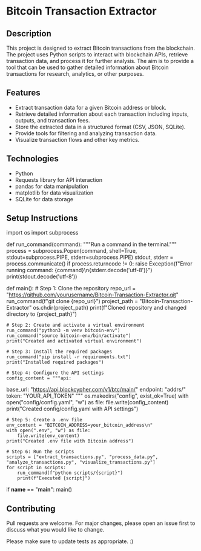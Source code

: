 # Bitcoin Transaction Extractor

## Description
This project is designed to extract Bitcoin transactions from the blockchain. The project uses Python scripts to interact with blockchain APIs, retrieve transaction data, and process it for further analysis. The aim is to provide a tool that can be used to gather detailed information about Bitcoin transactions for research, analytics, or other purposes.

## Features
- Extract transaction data for a given Bitcoin address or block.
- Retrieve detailed information about each transaction including inputs, outputs, and transaction fees.
- Store the extracted data in a structured format (CSV, JSON, SQLite).
- Provide tools for filtering and analyzing transaction data.
- Visualize transaction flows and other key metrics.

## Technologies
- Python
- Requests library for API interaction
- pandas for data manipulation
- matplotlib for data visualization
- SQLite for data storage

## Setup Instructions
import os
import subprocess

def run_command(command):
    """Run a command in the terminal."""
    process = subprocess.Popen(command, shell=True, stdout=subprocess.PIPE, stderr=subprocess.PIPE)
    stdout, stderr = process.communicate()
    if process.returncode != 0:
        raise Exception(f"Error running command: {command}\n{stderr.decode('utf-8')}")
    print(stdout.decode('utf-8'))

def main():
    # Step 1: Clone the repository
    repo_url = "https://github.com/yourusername/Bitcoin-Transaction-Extractor.git"
    run_command(f"git clone {repo_url}")
    project_path = "Bitcoin-Transaction-Extractor"
    os.chdir(project_path)
    print(f"Cloned repository and changed directory to {project_path}")

    # Step 2: Create and activate a virtual environment
    run_command("python3 -m venv bitcoin-env")
    run_command("source bitcoin-env/bin/activate")
    print("Created and activated virtual environment")

    # Step 3: Install the required packages
    run_command("pip install -r requirements.txt")
    print("Installed required packages")

    # Step 4: Configure the API settings
    config_content = """api:
  base_url: "https://api.blockcypher.com/v1/btc/main/"
  endpoint: "addrs/"
  token: "YOUR_API_TOKEN"
"""
    os.makedirs("config", exist_ok=True)
    with open("config/config.yaml", "w") as file:
        file.write(config_content)
    print("Created config/config.yaml with API settings")

    # Step 5: Create a .env file
    env_content = "BITCOIN_ADDRESS=your_bitcoin_address\n"
    with open(".env", "w") as file:
        file.write(env_content)
    print("Created .env file with Bitcoin address")

    # Step 6: Run the scripts
    scripts = ["extract_transactions.py", "process_data.py", "analyze_transactions.py", "visualize_transactions.py"]
    for script in scripts:
        run_command(f"python scripts/{script}")
        print(f"Executed {script}")

if __name__ == "__main__":
    main()

## Contributing
Pull requests are welcome. For major changes, please open an issue first to discuss what you would like to change.

Please make sure to update tests as appropriate. :)
